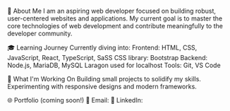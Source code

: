 👋 About Me
I am an aspiring web developer focused on building robust, user-centered websites and applications. 
My current goal is to master the core technologies of web development and contribute meaningfully to the developer community.

🎓 Learning Journey
Currently diving into:
Frontend: HTML, CSS, JavaScript, React, TypeScript, SaSS
CSS library: Bootstrap
Backend: Node.js, MariaDB, MySQL
Laragon used for localhost
Tools: Git, VS Code

🔭 What I'm Working On
Building small projects to solidify my skills.
Experimenting with responsive designs and modern frameworks.

🌐 Portfolio (coming soon!)
📧 Email: 
💼 LinkedIn:
